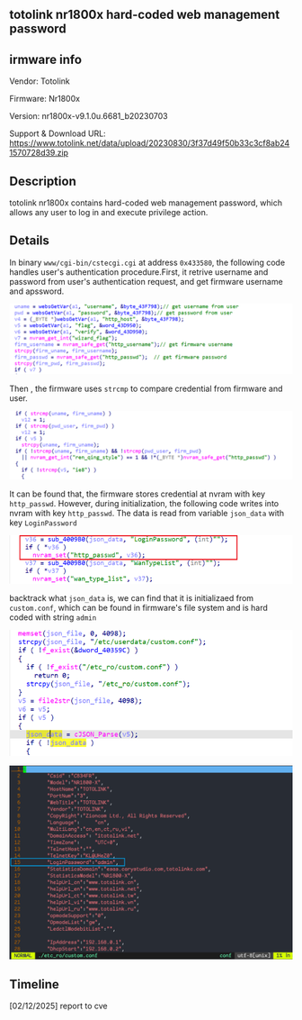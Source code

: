 ## totolink nr1800x hard-coded web management password

## irmware info

Vendor: Totolink

Firmware: Nr1800x

Version: nr1800x-v9.1.0u.6681_b20230703

Support & Download URL: https://www.totolink.net/data/upload/20230830/3f37d49f50b33c3cf8ab241570728d39.zip

## Description

totolink nr1800x contains hard-coded web management password, which allows any user to log in and execute privilege action.

## Details

In binary `www/cgi-bin/cstecgi.cgi` at address `0x433580`, the following code handles user's authentication procedure.First, it retrive username and password from user's authentication request, and get firmware username and apssword.

![image-20250212113605350](web_service_hardcoded_passwd.assets/image-20250212113605350.png)

Then , the firmware uses `strcmp` to compare credential from firmware and user.

![image-20250212113727246](web_service_hardcoded_passwd.assets/image-20250212113727246.png)

It can be found that, the firmware stores credential at nvram with key `http_passwd`. However, during initialization, the following code writes into nvram with key `http_passwd`. The data is read from variable `json_data` with key `LoginPassword`

![image-20250212113952011](web_service_hardcoded_passwd.assets/image-20250212113952011.png)

backtrack what `json_data` is, we can find that it is initializaed from `custom.conf`, which can be found in firmware's file system and is hard coded with string `admin`

![image-20250212114109604](web_service_hardcoded_passwd.assets/image-20250212114109604.png)

![image-20250212114235005](web_service_hardcoded_passwd.assets/image-20250212114235005.png)

## Timeline

[02/12/2025] report to cve